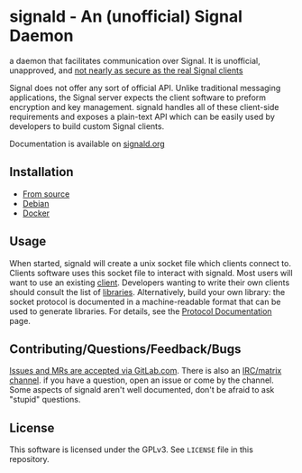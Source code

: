 # signald - An (unofficial) Signal Daemon

a daemon that facilitates communication over Signal. It is unofficial, unapproved, and [not nearly as secure as the real Signal clients](https://gitlab.com/signald/signald/-/issues/101)

Signal does not offer any sort of official API. Unlike traditional messaging applications, the Signal server expects the
client software to preform encryption and key management. signald handles all of these client-side requirements and
exposes a plain-text API which can be easily used by developers to build custom Signal clients.

Documentation is available on [signald.org](https://signald.org)

## Installation

* [From source](https://signald.org/articles/install/source/)
* [Debian](https://signald.org/articles/install/debian/)
* [Docker](https://signald.org/articles/install/docker/)

## Usage

When started, signald will create a unix socket file which clients connect to. Clients software uses this socket file to
interact with signald. Most users will want to use an existing [client](https://signald.org/articles/clients/).
Developers wanting to write their own clients should consult the list of [libraries](https://signald.org/articles/libraries/).
Alternatively, build your own library: the socket protocol is documented in a machine-readable format that can be used to
generate libraries. For details, see the [Protocol Documentation](https://signald.org/articles/protocol/documentation/) page.

## Contributing/Questions/Feedback/Bugs

[Issues and MRs are accepted via GitLab.com](https://gitlab.com/signald/signald). There is also an [IRC/matrix channel](https://signald.org/articles/IRC/).
if you have a question, open an issue or come by the channel. Some aspects of signald aren't well documented, don't be afraid to ask "stupid" questions.

## License
This software is licensed under the GPLv3. See `LICENSE` file in this repository.
